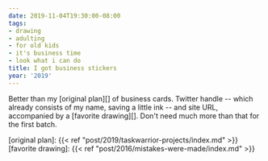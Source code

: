 ```yaml
---
date: 2019-11-04T19:30:00-08:00
tags:
- drawing
- adulting
- for old kids
- it's business time
- look what i can do
title: I got business stickers
year: '2019'
---
```


Better than my [original plan][] of business cards. Twitter handle  -- which already consists of my name,
saving a little ink -- and site URL, accompanied by a [favorite drawing][]. Don't
need much more than that for the first batch.

[original plan]: {{< ref "post/2019/taskwarrior-projects/index.md" >}}
[favorite drawing]: {{< ref "post/2016/mistakes-were-made/index.md" >}}
